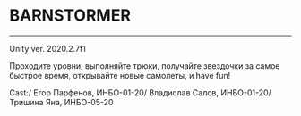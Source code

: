 # BARNSTORMER
_____

Unity ver. 2020.2.7f1

Проходите уровни, выполняйте трюки, получайте звездочки за самое быстрое время, открывайте новые самолеты, и have fun!


 Cast:/
 Егор Парфенов, ИНБО-01-20/
 Владислав Салов, ИНБО-01-20/
 Тришина Яна, ИНБО-05-20
 
 
